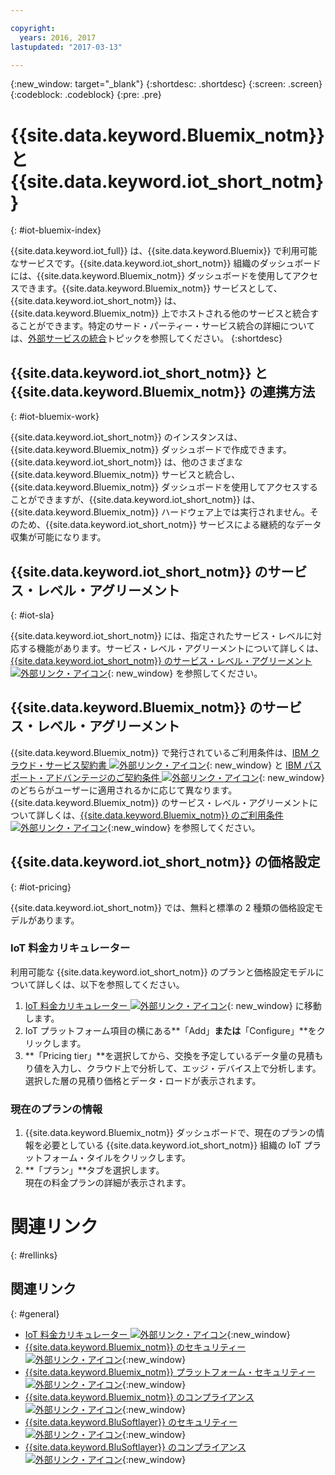 ```yaml
---

copyright:
  years: 2016, 2017
lastupdated: "2017-03-13"

---
```


{:new_window: target="\_blank"}
{:shortdesc: .shortdesc}
{:screen: .screen}
{:codeblock: .codeblock}
{:pre: .pre}

# {{site.data.keyword.Bluemix_notm}} と {{site.data.keyword.iot_short_notm}}
{: #iot-bluemix-index}

{{site.data.keyword.iot_full}} は、{{site.data.keyword.Bluemix}} で利用可能なサービスです。{{site.data.keyword.iot_short_notm}} 組織のダッシュボードには、{{site.data.keyword.Bluemix_notm}} ダッシュボードを使用してアクセスできます。{{site.data.keyword.Bluemix_notm}} サービスとして、{{site.data.keyword.iot_short_notm}} は、{{site.data.keyword.Bluemix_notm}} 上でホストされる他のサービスと統合することができます。特定のサード・パーティー・サービス統合の詳細については、[外部サービスの統合](extensions/index.html)トピックを参照してください。
{:shortdesc}

## {{site.data.keyword.iot_short_notm}} と {{site.data.keyword.Bluemix_notm}} の連携方法
{: #iot-bluemix-work}

{{site.data.keyword.iot_short_notm}} のインスタンスは、{{site.data.keyword.Bluemix_notm}} ダッシュボードで作成できます。{{site.data.keyword.iot_short_notm}} は、他のさまざまな {{site.data.keyword.Bluemix_notm}} サービスと統合し、{{site.data.keyword.Bluemix_notm}} ダッシュボードを使用してアクセスすることができますが、{{site.data.keyword.iot_short_notm}} は、{{site.data.keyword.Bluemix_notm}} ハードウェア上では実行されません。そのため、{{site.data.keyword.iot_short_notm}} サービスによる継続的なデータ収集が可能になります。

## {{site.data.keyword.iot_short_notm}} のサービス・レベル・アグリーメント
{: #iot-sla}

{{site.data.keyword.iot_short_notm}} には、指定されたサービス・レベルに対応する機能があります。サービス・レベル・アグリーメントについて詳しくは、[{{site.data.keyword.iot_short_notm}} のサービス・レベル・アグリーメント ![外部リンク・アイコン](../../../icons/launch-glyph.svg "外部リンク・アイコン")](http://www-03.ibm.com/software/sla/sladb.nsf/pdf/6738-03/$file/i126-6738-03_06-2016_en_US.pdf){: new_window} を参照してください。

## {{site.data.keyword.Bluemix_notm}} のサービス・レベル・アグリーメント

{{site.data.keyword.Bluemix_notm}} で発行されているご利用条件は、[IBM クラウド・サービス契約書 ![外部リンク・アイコン](../../../icons/launch-glyph.svg)](http://www-05.ibm.com/support/operations/files/pdf/csa_us.pdf?cm_mc_uid=65870113399114371461368&cm_mc_sid_50200000=1469524513){: new_window} と [IBM パスポート・アドバンテージのご契約条件 ![外部リンク・アイコン](../../../icons/launch-glyph.svg)](https://www-01.ibm.com/software/passportadvantage/pa_agreements.html){: new_window} のどちらがユーザーに適用されるかに応じて異なります。{{site.data.keyword.Bluemix_notm}} のサービス・レベル・アグリーメントについて詳しくは、[{{site.data.keyword.Bluemix_notm}} のご利用条件 ![外部リンク・アイコン](../../../icons/launch-glyph.svg "外部リンク・アイコン")](https://console.{DomainName}/docs/navigation/notices.html#terms){:new_window} を参照してください。

## {{site.data.keyword.iot_short_notm}} の価格設定
{: #iot-pricing}

{{site.data.keyword.iot_short_notm}} では、無料と標準の 2 種類の価格設定モデルがあります。

### IoT 料金カリキュレーター
利用可能な {{site.data.keyword.iot_short_notm}} のプランと価格設定モデルについて詳しくは、以下を参照してください。
1. [IoT 料金カリキュレーター ![外部リンク・アイコン](../../../icons/launch-glyph.svg "外部リンク・アイコン")](http://iot-cost-calculator.ng.bluemix.net/){: new_window} に移動します。  
2. IoT プラットフォーム項目の横にある**「Add」**または**「Configure」**をクリックします。
3. **「Pricing tier」**を選択してから、交換を予定しているデータ量の見積もり値を入力し、クラウド上で分析して、エッジ・デバイス上で分析します。  
選択した層の見積り価格とデータ・ロードが表示されます。

### 現在のプランの情報
1. {{site.data.keyword.Bluemix_notm}} ダッシュボードで、現在のプランの情報を必要としている {{site.data.keyword.iot_short_notm}} 組織の IoT プラットフォーム・タイルをクリックします。
2. **「プラン」**タブを選択します。  
現在の料金プランの詳細が表示されます。

# 関連リンク
{: #rellinks}


## 関連リンク
{: #general}

* [IoT 料金カリキュレーター ![外部リンク・アイコン](../../../icons/launch-glyph.svg "外部リンク・アイコン")](http://iot-cost-calculator.ng.bluemix.net/){:new_window}
* [{{site.data.keyword.Bluemix_notm}} のセキュリティー![外部リンク・アイコン](../../../icons/launch-glyph.svg "外部リンク・アイコン")](https://console.ng.bluemix.net/docs/security/index.html#security){:new_window}
* [{{site.data.keyword.Bluemix_notm}} プラットフォーム・セキュリティー ![外部リンク・アイコン](../../../icons/launch-glyph.svg "外部リンク・アイコン")](https://console.ng.bluemix.net/docs/security/index.html#platform-security){:new_window}
* [{{site.data.keyword.Bluemix_notm}} のコンプライアンス ![外部リンク・アイコン](../../../icons/launch-glyph.svg "外部リンク・アイコン")](https://console.ng.bluemix.net/docs/security/index.html#compliance){:new_window}
* [{{site.data.keyword.BluSoftlayer}} のセキュリティー![外部リンク・アイコン](../../../icons/launch-glyph.svg "外部リンク・アイコン")](http://www.softlayer.com/security){:new_window}
* [{{site.data.keyword.BluSoftlayer}} のコンプライアンス ![外部リンク・アイコン](../../../icons/launch-glyph.svg "外部リンク・アイコン")](http://www.softlayer.com/compliance){:new_window}
